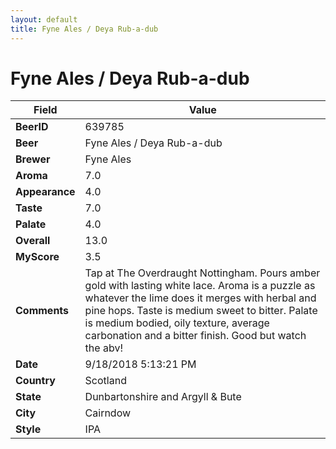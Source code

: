 ```yaml
---
layout: default
title: Fyne Ales / Deya Rub-a-dub
---
```


# Fyne Ales / Deya Rub-a-dub

| Field         | Value     |
|---------------|-----------|
| **BeerID** | 639785 |
| **Beer** | Fyne Ales / Deya Rub-a-dub |
| **Brewer** | Fyne Ales |
| **Aroma** | 7.0 |
| **Appearance** | 4.0 |
| **Taste** | 7.0 |
| **Palate** | 4.0 |
| **Overall** | 13.0 |
| **MyScore** | 3.5 |
| **Comments** | Tap at The Overdraught Nottingham. Pours amber gold with lasting white lace. Aroma is a puzzle as whatever the lime does it merges with herbal and pine hops. Taste is medium sweet to bitter. Palate is medium bodied, oily texture, average carbonation and a bitter finish. Good but watch the abv&#033; |
| **Date** | 9/18/2018 5:13:21 PM |
| **Country** | Scotland |
| **State** | Dunbartonshire and Argyll & Bute |
| **City** | Cairndow |
| **Style** | IPA |
